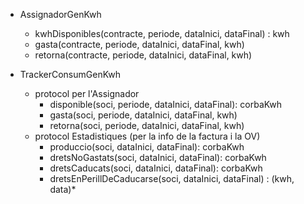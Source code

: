 
- AssignadorGenKwh
  - kwhDisponibles(contracte, periode, dataInici, dataFinal) : kwh
  - gasta(contracte, periode, dataInici, dataFinal, kwh)
  - retorna(contracte, periode, dataInici, dataFinal, kwh)

- TrackerConsumGenKwh
  - protocol per l'Assignador
    - disponible(soci, periode, dataInici, dataFinal): corbaKwh
    - gasta(soci, periode, dataInici, dataFinal, kwh)
    - retorna(soci, periode, dataInici, dataFinal, kwh)
  - protocol Estadistiques (per la info de la factura i la OV)
    - produccio(soci, dataInici, dataFinal): corbaKwh
    - dretsNoGastats(soci, dataInici, dataFinal): corbaKwh
    - dretsCaducats(soci, dataInici, dataFinal): corbaKwh
    - dretsEnPerillDeCaducarse(soci, dataInici, dataFinal) : (kwh, data)*
